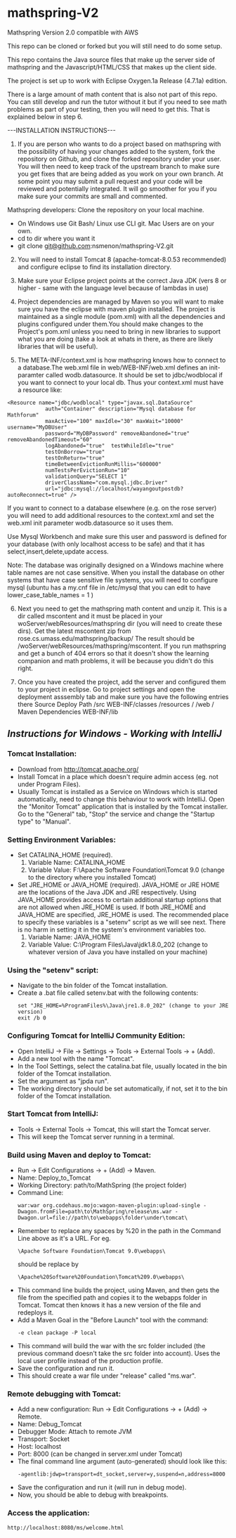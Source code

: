 # mathspring-V2

Mathspring Version 2.0 compatible with AWS

This repo can be cloned or forked but you will still need to do some setup.

This repo contains the Java source files that make up the server side of mathspring and the Javascript/HTML/CSS
that makes up the client side.

The project is set up to work with Eclipse Oxygen.1a Release (4.7.1a) edition.

There is a large amount of math content that is also not part of this repo.  You can still develop and run the tutor
without it but if you need to see math problems as part of your testing, then you will need to get this.
That is explained below in step 6.

---INSTALLATION INSTRUCTIONS---

1. If you are person who wants to do a project based on mathspring with the possibility of having your
changes added to the system, fork the repository on Github, and clone the forked repository under your user.
You will then need to keep track of the upstream branch to make sure you get 
fixes that are being added as you work on your own branch.  At some point you
may submit a pull request and your code will be reviewed and potentially integrated.
It will go smoother for you if you make sure your commits are small and commented.

Mathspring developers: Clone the repository on your local machine.
   - On Windows use Git Bash/  Linux use CLI git.  Mac Users are on your own.
   - cd to dir where you want it
   - git clone git@github.com:nsmenon/mathspring-V2.git


2. You will need to install Tomcat 8 (apache-tomcat-8.0.53 recommended) and configure eclipse to find its installation directory.

3.  Make sure your Eclipse project points at the correct Java JDK 
(vers 8 or higher - same with the language level because of lambdas in use)

4.  Project dependencies are managed by Maven so you will want to make sure you have the eclipse with maven plugin installed.
The project is maintained as a single module (pom.xml) with all the dependencies and plugins configured under them.You should make changes to the Project's pom.xml unless you
need to bring in new libraries to support what you are doing (take a look at
whats in there, as there are likely libraries that will be useful).

5. The META-INF/context.xml is how mathspring knows how to connect to a database.The web.xml file in web/WEB-INF/web.xml
defines an init-paramter called wodb.datasource.  It should be set to
jdbc/wodblocal if you want to connect to your local db.   Thus your context.xml
must have a resource like:

```
<Resource name="jdbc/wodblocal" type="javax.sql.DataSource"
            auth="Container" description="Mysql database for Mathforum"
            maxActive="100" maxIdle="30" maxWait="10000" username="MyDBUser"
            password="MyDBPassword" removeAbandoned="true" removeAbandonedTimeout="60"
            logAbandoned="true"  testWhileIdle="true"
            testOnBorrow="true"
            testOnReturn="true"
            timeBetweenEvictionRunMillis="600000"
            numTestsPerEvictionRun="10"
            validationQuery="SELECT 1"
            driverClassName="com.mysql.jdbc.Driver"
            url="jdbc:mysql://localhost/wayangoutpostdb?autoReconnect=true" />
```
If you want to connect to a database elsewhere (e.g. on the rose server) you will
need to add additional resources to the context.xml and set the web.xml init parameter wodb.datasource so it uses
them.

Use Mysql Workbench and make sure this user and password is defined for your database (with only localhost access to be safe) and that
it has select,insert,delete,update access.


Note:  The database was originally designed on a Windows machine where table names
are not case sensitive.   When you install the database on other systems that
have case sensitive file systems, you will need to configure mysql (ubuntu has a 
my.cnf file in /etc/mysql that you can edit  to have lower_case_table_names = 1 )


6. Next you need to get the mathspring math content and unzip it.  This is a dir
called mscontent and it must be placed in your woServer/webResources/mathspring dir (you will need 
to create these dirs).
Get the latest mscontent zip from rose.cs.umass.edu/mathspring/backup/
The result should be /woServer/webResources/mathspring/mscontent.  If you run 
mathspring and get a bunch of 404 errors so that it doesn't show the learning companion
and math problems, it will be because you didn't do this right.

7. Once you have created the project, add the server and configured them to your project in eclipse. Go to project settings
and open the deployment asssembly tab and make sure you have the following entries there
Source					Deploy Path
/src					WEB-INF/classes
/resources				/
/web					/
Maven Dependencies		WEB-INF/lib



## ***Instructions for Windows - Working with IntelliJ***

### Tomcat Installation:

- Download from http://tomcat.apache.org/
- Install Tomcat in a place which doesn't require admin access (eg. not under Program Files).
- Usually Tomcat is installed as a Service on Windows which is started automatically, need to change this behaviour to work with IntelliJ. Open the "Monitor Tomcat" application that is installed by the Tomcat installer. Go to the "General" tab, "Stop" the service and change the "Startup type" to "Manual".

### Setting Environment Variables:
- Set CATALINA_HOME (required).
    1. Variable Name: CATALINA_HOME
    2. Variable Value: F:\Apache Software Foundation\Tomcat 9.0 (change to the directory where you installed Tomcat)
- Set JRE_HOME or JAVA_HOME (required). JAVA_HOME or JRE HOME are the locations of the Java JDK and JRE respectively. Using JAVA_HOME provides access to certain additional startup options that are not allowed when JRE_HOME is used. If both JRE_HOME and JAVA_HOME are specified, JRE_HOME is used. The recommended place to specify these variables is a "setenv" script as we will see next. There is no harm in setting it in the system's environment variables too.
    1. Variable Name: JAVA_HOME
    2. Variable Value: C:\Program Files\Java\jdk1.8.0_202 (change to whatever version of Java you have installed on your machine)

### Using the "setenv" script:
- Navigate to the bin folder of the Tomcat installation.
- Create a .bat file called setenv.bat with the following contents:
    ```
    set "JRE_HOME=%ProgramFiles%\Java\jre1.8.0_202" (change to your JRE version)
    exit /b 0
    ```

### Configuring Tomcat for IntelliJ Community Edition:
- Open IntelliJ -> File -> Settings -> Tools -> External Tools -> + (Add).
- Add a new tool with the name "Tomcat".
- In the Tool Settings, select the catalina.bat file, usually located in the bin folder of the Tomcat installation.
- Set the argument as "jpda run".
- The working directory should be set automatically, if not, set it to the bin folder of the Tomcat installation.

### Start Tomcat from IntelliJ:
- Tools -> External Tools -> Tomcat, this will start the Tomcat server.
- This will keep the Tomcat server running in a terminal.

### Build using Maven and deploy to Tomcat:
- Run -> Edit Configurations -> + (Add) -> Maven.
- Name: Deploy_to_Tomcat
- Working Directory: path/to/MathSpring (the project folder)
- Command Line:
    ```
    war:war org.codehaus.mojo:wagon-maven-plugin:upload-single -Dwagon.fromFile=path\to\MathSpring\release\ms.war -Dwagon.url=file://path\to\webapps\folder\under\tomcat\
    ```
- Remember to replace any spaces by %20 in the path in the Command Line above as it's a URL. For eg.
   ```
   \Apache Software Foundation\Tomcat 9.0\webapps\
   ```
   should be replace by
   ```
   \Apache%20Software%20Foundation\Tomcat%209.0\webapps\
   ```
- This command line builds the project, using Maven, and then gets the file from the specified path and copies it to the webapps folder in Tomcat. Tomcat then knows it has a new version of the file and redeploys it.
- Add a Maven Goal in the "Before Launch" tool with the command:
   ```
   -e clean package -P local
   ```
- This command will build the war with the src folder included (the previous command doesn't take the src folder into account). Uses the local user profile instead of the production profile.
- Save the configuration and run it.
- This should create a war file under "release" called "ms.war".

### Remote debugging with Tomcat:
- Add a new configuration: Run -> Edit Configurations -> + (Add) -> Remote.
- Name: Debug_Tomcat
- Debugger Mode: Attach to remote JVM
- Transport: Socket
- Host: localhost
- Port: 8000 (can be changed in server.xml under Tomcat)
- The final command line argument (auto-generated) should look like this:
    ```
    -agentlib:jdwp=transport=dt_socket,server=y,suspend=n,address=8000
    ```
- Save the configuration and run it (will run in debug mode).
- Now, you should be able to debug with breakpoints.

### Access the application:
    http://localhost:8080/ms/welcome.html
